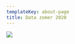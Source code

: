 ```yaml
---
templateKey: about-page
title: Data zomer 2020
---
```


![](https://res.cloudinary.com/junior-joy/image/upload/v1588762456/Schermafbeelding_2020-05-06_om_12.58.40_xj4qpg.png)
